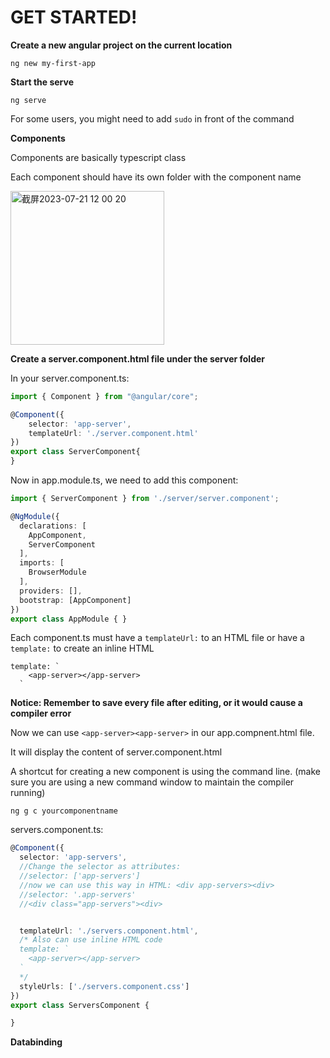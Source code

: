 # GET STARTED!
**Create a new angular project on the current location**


`ng new my-first-app`


**Start the serve**


`ng serve`

For some users, you might need to add `sudo` in front of the command 



**Components**

Components are basically typescript class

Each component should have its own folder with the component name

<img width="246" alt="截屏2023-07-21 12 00 20" src="https://github.com/Ekko272/AngularLearning/assets/122116946/bccdb32b-c2f1-4f93-a076-3bb383b7403f">

**Create a server.component.html file under the server folder**

In your server.component.ts:

```typescript
import { Component } from "@angular/core";

@Component({
    selector: 'app-server',
    templateUrl: './server.component.html'
})
export class ServerComponent{
}
```

Now in app.module.ts, we need to add this component:

```typescript
import { ServerComponent } from './server/server.component';

@NgModule({
  declarations: [
    AppComponent,
    ServerComponent
  ],
  imports: [
    BrowserModule
  ],
  providers: [],
  bootstrap: [AppComponent]
})
export class AppModule { }
```

Each component.ts must have a `templateUrl:` to an HTML file or have a `template:` to create an inline HTML

```
template: `
    <app-server></app-server>
  `
```
**Notice: Remember to save every file after editing, or it would cause a compiler error**

Now we can use `<app-server><app-server>` in our app.compnent.html file. 

It will display the content of server.component.html

A shortcut for creating a new component is using the command line. (make sure you are using a new command window to maintain the compiler running)

`ng g c yourcomponentname`

servers.component.ts:

```typescript
@Component({
  selector: 'app-servers',
  //Change the selector as attributes:
  //selector: ['app-servers']
  //now we can use this way in HTML: <div app-servers><div>
  //selector: '.app-servers'
  //<div class="app-servers"><div>


  templateUrl: './servers.component.html',
  /* Also can use inline HTML code
  template: `
    <app-server></app-server>
  `
  */
  styleUrls: ['./servers.component.css']
})
export class ServersComponent {

}
```

**Databinding**















